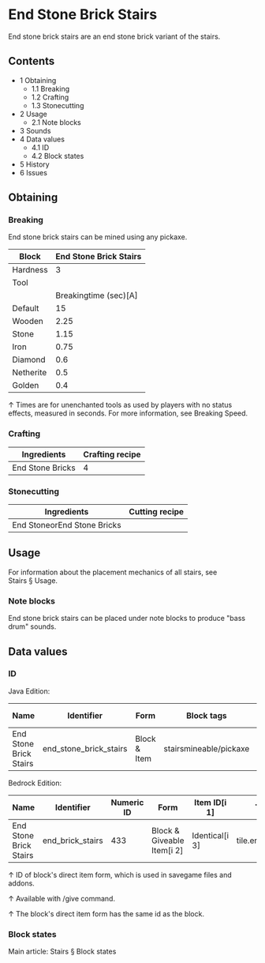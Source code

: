 # End Stone Brick Stairs
End stone brick stairs are an end stone brick variant of the stairs.

## Contents
- 1 Obtaining
	- 1.1 Breaking
	- 1.2 Crafting
	- 1.3 Stonecutting
- 2 Usage
	- 2.1 Note blocks
- 3 Sounds
- 4 Data values
	- 4.1 ID
	- 4.2 Block states
- 5 History
- 6 Issues

## Obtaining
### Breaking
End stone brick stairs can be mined using any pickaxe.

| Block     | End Stone Brick Stairs |
|-----------|------------------------|
| Hardness  | 3                      |
| Tool      |                        |
|           | Breakingtime (sec)[A]  |
| Default   | 15                     |
| Wooden    | 2.25                   |
| Stone     | 1.15                   |
| Iron      | 0.75                   |
| Diamond   | 0.6                    |
| Netherite | 0.5                    |
| Golden    | 0.4                    |


↑ Times are for unenchanted tools as used by players with no status effects, measured in seconds. For more information, see Breaking Speed.


### Crafting
| Ingredients      | Crafting recipe |
|------------------|-----------------|
| End Stone Bricks | 4               |

### Stonecutting
| Ingredients                 | Cutting recipe |
|-----------------------------|----------------|
| End StoneorEnd Stone Bricks |                |

## Usage
For information about the placement mechanics of all stairs, see Stairs § Usage.

### Note blocks
End stone brick stairs can be placed under note blocks to produce "bass drum" sounds.

## Data values
### ID
Java Edition:

| Name                   | Identifier             | Form         | Block tags             | Item tags | Translation key                        |
|------------------------|------------------------|--------------|------------------------|-----------|----------------------------------------|
| End Stone Brick Stairs | end_stone_brick_stairs | Block & Item | stairsmineable/pickaxe | stairs    | block.minecraft.end_stone_brick_stairs |

Bedrock Edition:

| Name                   | Identifier       | Numeric ID | Form                       | Item ID[i 1]   | Translation key            |
|------------------------|------------------|------------|----------------------------|----------------|----------------------------|
| End Stone Brick Stairs | end_brick_stairs | 433        | Block & Giveable Item[i 2] | Identical[i 3] | tile.end_brick_stairs.name |


↑ ID of block's direct item form, which is used in savegame files and addons.

↑ Available with /give command.

↑ The block's direct item form has the same id as the block.


### Block states
Main article: Stairs § Block states

